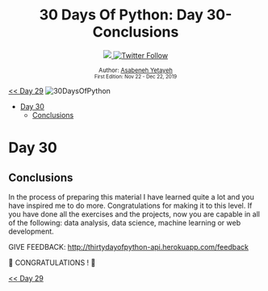 <div align="center">
  <h1> 30 Days Of Python: Day 30- Conclusions</h1>
  <a class="header-badge" target="_blank" href="https://www.linkedin.com/in/asabeneh/">
  <img src="https://img.shields.io/badge/style--5eba00.svg?label=LinkedIn&logo=linkedin&style=social">
  </a>
  <a class="header-badge" target="_blank" href="https://twitter.com/Asabeneh">
  <img alt="Twitter Follow" src="https://img.shields.io/twitter/follow/asabeneh?style=social">
  </a>

<sub>Author:
<a href="https://www.linkedin.com/in/asabeneh/" target="_blank">Asabeneh Yetayeh</a><br>
<small> First Edition: Nov 22 - Dec 22, 2019</small>
</sub>

</div>
</div>

[<< Day 29](../29_Day/29_building_API.md)
![30DaysOfPython](../images/30DaysOfPython_banner3@2x.png)

- [Day 30](#day-30)
  - [Conclusions](#conclusions)

# Day 30

## Conclusions

In the process of preparing this material I have learned quite a lot and you have inspired me to do more. Congratulations for making it to this level. If you have done all the exercises and the projects, now you are capable in all of the following: data analysis, data science, machine learning or web development.

GIVE FEEDBACK: http://thirtydayofpython-api.herokuapp.com/feedback

🎉 CONGRATULATIONS ! 🎉

[<< Day 29](../29_Day/29_building_API.md)
